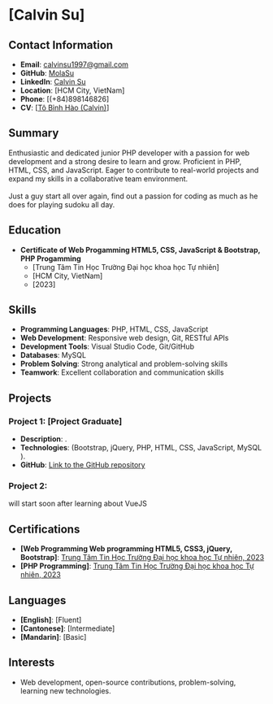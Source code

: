 # [Calvin Su]


## Contact Information
- **Email**: calvinsu1997@gmail.com
- **GitHub**: [MolaSu](https://github.com/MolaSu)
- **LinkedIn**: [Calvin Su](https://www.linkedin.com/in/calvin-su-b216b0194/)
- **Location**: [HCM City, VietNam]
- **Phone**: [(+84)898146826]
- **CV**: [[Tô Bỉnh Hào (Calvin)](https://drive.google.com/file/d/1qUWTzBjTcoReu1W5P2lJqi4ijSJEay5E/view?usp=sharing)]

## Summary
Enthusiastic and dedicated junior PHP developer with a passion for web development and a strong desire to learn and grow. Proficient in PHP, HTML, CSS, and JavaScript. Eager to contribute to real-world projects and expand my skills in a collaborative team environment.
<br>
<br>
Just a guy start all over again, find out a passion for coding as much as he does for playing sudoku all day.
## Education
- **Certificate of Web Progamming HTML5, CSS, JavaScript & Bootstrap, PHP Progamming**
  - [Trung Tâm Tin Học Trường Đại học khoa học Tự nhiên]
  - [HCM City, VietNam]
  - [2023]

## Skills
- **Programming Languages**: PHP, HTML, CSS, JavaScript
- **Web Development**: Responsive web design, Git, RESTful APIs
- **Development Tools**: Visual Studio Code, Git/GitHub
- **Databases**: MySQL
- **Problem Solving**: Strong analytical and problem-solving skills 
- **Teamwork**: Excellent collaboration and communication skills 

## Projects
### Project 1: [Project Graduate]
- **Description**: .
- **Technologies**: (Bootstrap, jQuery, PHP, HTML, CSS, JavaScript, MySQL ).
- **GitHub**: [Link to the GitHub repository](https://github.com/MolaSu/Project-Graduate)

### Project 2: 
will start soon after learning about VueJS

## Certifications
- **[Web Programming Web programming HTML5, CSS3, jQuery, Bootstrap]**: [Trung Tâm Tin Học Trường Đại học khoa học Tự nhiên, 2023](https://drive.google.com/file/d/17ot2JyIW6Z1Wsi9uaMQwXgCKRd6fOg4n/view?usp=sharing)
- **[PHP Programming]**: [Trung Tâm Tin Học Trường Đại học khoa học Tự nhiên, 2023](https://drive.google.com/file/d/1ydmQKsCFHPa4kFwCPtOnuccfDy5U7Maj/view?usp=sharing)


## Languages
- **[English]**: [Fluent]
- **[Cantonese]**: [Intermediate]
- **[Mandarin]**: [Basic]


## Interests
- Web development, open-source contributions, problem-solving, learning new technologies.

<!---
MolaSu/MolaSu is a ✨ special ✨ repository because its `README.md` (this file) appears on your GitHub profile.
You can click the Preview link to take a look at your changes.
--->
